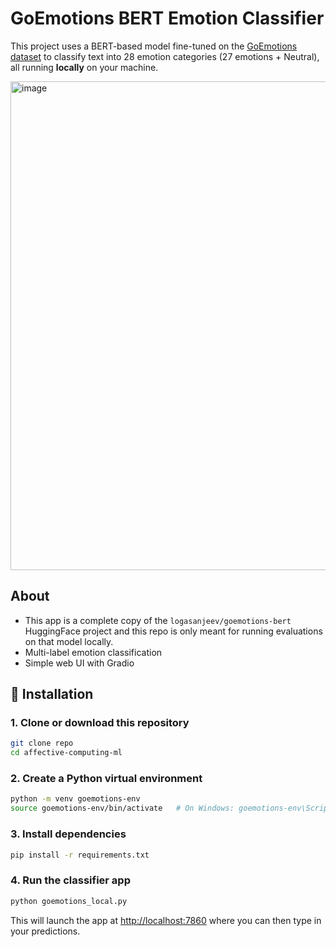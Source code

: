 # GoEmotions BERT Emotion Classifier

This project uses a BERT-based model fine-tuned on the [GoEmotions dataset](https://github.com/google-research/google-research/tree/master/goemotions) to classify text into 28 emotion categories (27 emotions + Neutral), all running **locally** on your machine.

<img width="782" alt="image" src="https://github.com/user-attachments/assets/0bbef5ab-854b-4672-86b8-411980620cd3" />

## About

- This app is a complete copy of the `logasanjeev/goemotions-bert` HuggingFace project and this repo is only meant for running evaluations on that model locally.
- Multi-label emotion classification
- Simple web UI with Gradio

## 🔧 Installation

### 1. Clone or download this repository

```bash
git clone repo
cd affective-computing-ml
```

### 2. Create a Python virtual environment

```bash
python -m venv goemotions-env
source goemotions-env/bin/activate   # On Windows: goemotions-env\Scripts\activate
```

### 3. Install dependencies

```bash
pip install -r requirements.txt
```

### 4. Run the classifier app

```bash
python goemotions_local.py
```

This will launch the app at [http://localhost:7860](http://localhost:7860) where you can then type in your predictions.
